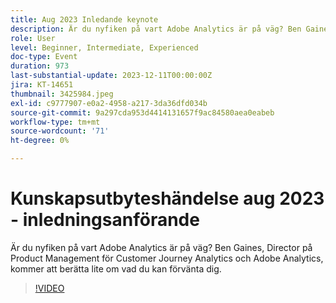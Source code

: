 ```yaml
---
title: Aug 2023 Inledande keynote
description: Är du nyfiken på vart Adobe Analytics är på väg? Ben Gaines, Director på Product Management för Customer Journey Analytics och Adobe Analytics, kommer att berätta lite om vad du kan förvänta dig.
role: User
level: Beginner, Intermediate, Experienced
doc-type: Event
duration: 973
last-substantial-update: 2023-12-11T00:00:00Z
jira: KT-14651
thumbnail: 3425984.jpeg
exl-id: c9777907-e0a2-4958-a217-3da36dfd034b
source-git-commit: 9a297cda953d4414131657f9ac84580aea0eabeb
workflow-type: tm+mt
source-wordcount: '71'
ht-degree: 0%

---
```


# Kunskapsutbyteshändelse aug 2023 - inledningsanförande

Är du nyfiken på vart Adobe Analytics är på väg? Ben Gaines, Director på Product Management för Customer Journey Analytics och Adobe Analytics, kommer att berätta lite om vad du kan förvänta dig.

>[!VIDEO](https://video.tv.adobe.com/v/3454420/?learn=on&captions=swe)
